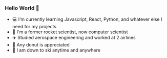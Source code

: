 ### Hello World 👋

- 💻 I’m currently learning Javascript, React, Python, and whatever else I need for my projects
- :rocket: I'm a former rocket scientist, now computer scientist
- :airplane: Studied aerospace engineering and worked at 2 airlines
- :doughnut: Any donut is appreciated
- :ski: I am down to ski anytime and anywhere


<!--
**pushkatel/pushkatel** is a ✨ _special_ ✨ repository because its `README.md` (this file) appears on your GitHub profile.

Here are some ideas to get you started:

- 🔭 I’m currently working on ...
- 🌱 I’m currently learning ...
- 👯 I’m looking to collaborate on ...
- 🤔 I’m looking for help with ...
- 💬 Ask me about ...
- 📫 How to reach me: ...
- 😄 Pronouns: ...
- ⚡ Fun fact: ...
-->
